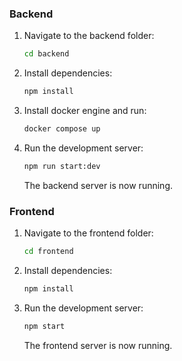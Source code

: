 ### Backend

1. Navigate to the backend folder:

   ```bash
   cd backend
   ```

2. Install dependencies:

   ```bash
   npm install
   ```

3. Install docker engine and run:

   ```bash
   docker compose up
   ```

4. Run the development server:

   ```bash
   npm run start:dev
   ```

   The backend server is now running.


### Frontend

1. Navigate to the frontend folder:

   ```bash
   cd frontend
   ```

2. Install dependencies:

   ```bash
   npm install
   ```

3. Run the development server:

   ```bash
   npm start
   ```

   The frontend server is now running.


